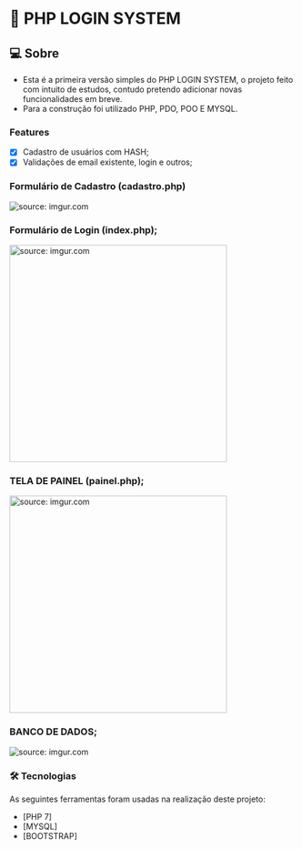 # 🔴 PHP LOGIN SYSTEM


## 💻 Sobre

-  Esta é a primeira versão simples do PHP LOGIN SYSTEM, o projeto feito com intuito de estudos, contudo pretendo adicionar novas funcionalidades em breve. 
-  Para a construção foi utilizado PHP, PDO, POO E MYSQL. 

### Features

- [x] Cadastro de usuários com HASH;
- [x] Validações de email existente, login e outros;

### Formulário de Cadastro (cadastro.php)
   <img src="https://imgur.com/0kkXdGW.png" title="source: imgur.com" />

### Formulário de Login  (index.php);

   <img with="596" height="382" src="https://imgur.com/7nnZFyC.png" title="source: imgur.com" />
   
### TELA DE PAINEL (painel.php);

<img with="596" height="382" src="https://imgur.com/Aw4tVTT.png" title="source: imgur.com" />
    
### BANCO DE DADOS;

   <img src="https://imgur.com/flvADYs.png" title="source: imgur.com" />
    
### 🛠 Tecnologias

As seguintes ferramentas foram usadas na realização deste projeto:

- [PHP 7]
- [MYSQL]
- [BOOTSTRAP]

